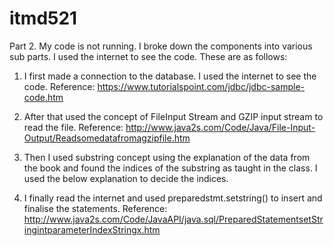 # itmd521

Part 2. 
My code is not running.
I broke down the components into various sub parts. I used the internet to see the code.
These are as follows:
1.	I first made a connection to the database. I used the internet to see the code. 
Reference: https://www.tutorialspoint.com/jdbc/jdbc-sample-code.htm

2.	After that used the concept of FileInput Stream and GZIP input stream to read the file.
Reference: http://www.java2s.com/Code/Java/File-Input-Output/Readsomedatafromagzipfile.htm

3.	Then I used substring concept using the explanation of the data from the book and found the indices of the substring as taught in the class. I used the below explanation to decide the indices.


4.	I finally read the internet and used preparedstmt.setstring() to insert and finalise the statements.
Reference: http://www.java2s.com/Code/JavaAPI/java.sql/PreparedStatementsetStringintparameterIndexStringx.htm


